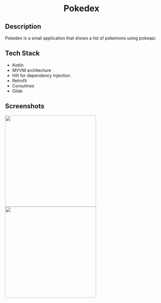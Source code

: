 <h1 align = "center"> Pokedex </h1>
<h2> Description </h2>
<p>Pokedex is a small application that shows a list of pokemons using pokeapi.</p>
<h2>Tech Stack</h2>
<ul>
    <li>Kotlin</li>
    <li>MVVM architecture</li>
    <li>Hilt for dependency injection.</li>
    <li>Retrofit</li>
    <li>Coroutines</li>
    <li>Glide</li>
</ul>
<h2>Screenshots</h2>

<div class="row">
  <div class="coluna">
	<img src = "https://user-images.githubusercontent.com/26634116/144685213-26145fce-99e0-4fb4-90a0-2cd9abd33050.png" width = "300px"/>
  </div>
  <div class="coluna">
    <img src = "https://user-images.githubusercontent.com/26634116/144685215-58465c31-d602-4586-b6b9-8cdf188a618b.png" width = "300px"/>
  </div>
 </div>

